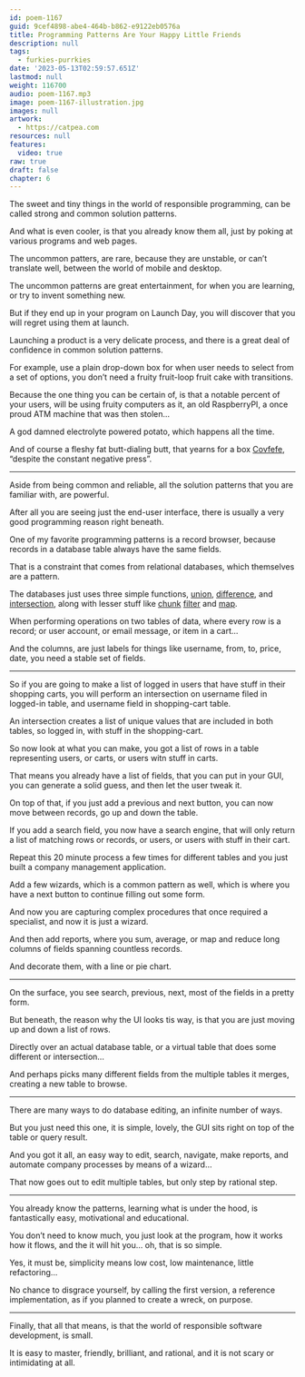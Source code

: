 ```yaml
---
id: poem-1167
guid: 9cef4898-abe4-464b-b862-e9122eb0576a
title: Programming Patterns Are Your Happy Little Friends
description: null
tags:
  - furkies-purrkies
date: '2023-05-13T02:59:57.651Z'
lastmod: null
weight: 116700
audio: poem-1167.mp3
image: poem-1167-illustration.jpg
images: null
artwork:
  - https://catpea.com
resources: null
features:
  video: true
raw: true
draft: false
chapter: 6
---
```


The sweet and tiny things in the world of responsible programming,
can be called strong and common solution patterns.

And what is even cooler, is that you already know them all,
just by poking at various programs and web pages.

The uncommon patters, are rare, because they are unstable,
or can’t translate well, between the world of mobile and desktop.

The uncommon patterns are great entertainment,
for when you are learning, or try to invent something new.

But if they end up in your program on Launch Day,
you will discover that you will regret using them at launch.

Launching a product is a very delicate process,
and there is a great deal of confidence in common solution patterns.

For example, use a plain drop-down box for when user needs to select from a set of options,
you don’t need a fruity fruit-loop fruit cake with transitions.

Because the one thing you can be certain of, is that a notable percent of your users,
will be using fruity computers as it, an old RaspberryPI, a once proud ATM machine that was then stolen…

A god damned electrolyte powered potato,
which happens all the time.

And of course a fleshy fat butt-dialing butt,
that yearns for a box [Covfefe][1], “despite the constant negative press”.

---

Aside from being common and reliable,
all the solution patterns that you are familiar with, are powerful.

After all you are seeing just the end-user interface,
there is usually a very good programming reason right beneath.

One of my favorite programming patterns is a record browser,
because records in a database table always have the same fields.

That is a constraint that comes from relational databases,
which themselves are a pattern.

The databases just uses three simple functions,
[union], [difference], and [intersection], along with lesser stuff like [chunk] [filter] and [map].

When performing operations on two tables of data,
where every row is a record; or user account, or email message, or item in a cart...

And the columns,
are just labels for things like username, from, to, price, date,  you need a stable set of fields.

---

So if you are going to make a list of logged in users that have stuff in their shopping carts,
you will perform an intersection on username filed in logged-in table, and username field in shopping-cart table.

An intersection creates a list of unique values that are included in both tables,
so logged in, with stuff in the shopping-cart.

So now look at what you can make,
you got a list of rows in a table representing users, or carts, or users witn stuff in carts.

That means you already have a list of fields, that you can put in your GUI,
you can generate a solid guess, and then let the user tweak it.

On top of that, if you just add a previous and next button,
you can now move between records, go up and down the table.

If you add a search field, you now have a search engine,
that will only return a list of matching rows or records, or users, or users with stuff in their cart.

Repeat this 20 minute process a few times for different tables
and you just built a company management application.

Add a few wizards, which is a common pattern as well,
which is where you have a next button to continue filling out some form.

And now you are capturing complex procedures that once required a specialist,
and now it is just a wizard.

And then add reports, where you sum, average,
or map and reduce long columns of fields spanning countless records.

And decorate them,
with a line or pie chart.

---

On the surface, you see search, previous, next,
most of the fields in a pretty form.

But beneath, the reason why the UI looks tis way,
is that you are just moving up and down a list of rows.

Directly over an actual database table,
or a virtual table that does some different or intersection…

And perhaps picks many different fields from the multiple tables it merges,
creating a new table to browse.

---

There are many ways to do database editing,
an infinite number of ways.

But you just need this one,
it is simple, lovely, the GUI sits right on top of the table or query result.

And you got it all, an easy way to edit, search, navigate, make reports,
and automate company processes by means of a wizard…

That now goes out to edit multiple tables,
but only step by rational step.

---

You already know the patterns, learning what is under the hood,
is fantastically easy, motivational and educational.

You don’t need to know much, you just look at the program,
how it works how it flows, and the it will hit you… oh, that is so simple.

Yes, it must be, simplicity means low cost, low maintenance,
little refactoring…

No chance to disgrace yourself, by calling the first version,
a reference implementation, as if you planned to create a wreck, on purpose.

---

Finally, that all that means,
is that the world of responsible software development, is small.

It is easy to master, friendly, brilliant, and rational,
and it is not scary or intimidating at all.


[1]: https://en.wikipedia.org/wiki/Covfefe
[union]: https://lodash.com/docs/4.17.15#union
[difference]: https://lodash.com/docs/4.17.15#difference
[intersection]: https://lodash.com/docs/4.17.15#intersection
[chunk]: https://lodash.com/docs/4.17.15#chunk
[filter]: https://lodash.com/docs/4.17.15#filter
[map]: https://lodash.com/docs/4.17.15#map

